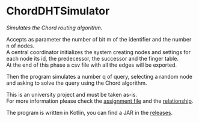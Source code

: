 # ChordDHTSimulator

_Simulates the Chord routing algorithm._   
   
Accepts as parameter the number of bit m of the identifier and the number n of nodes.   
A central coordinator initializes the system creating nodes and settings for each node its id, the predecessor, the successor and the finger table.   
At the end of this phase a csv file with all the edges will be exported.   
   
Then the program simulates a number q of query, selecting a random node and asking to solve the query using the Chord algorithm.   
   
This is an university project and must be taken as-is.   
For more information please check the [assignment file](https://github.com/daquinoaldo/ChordDHTSimulator/blob/master/Chord%20DHT%20assignment.pdf) and the [relationship](https://github.com/daquinoaldo/ChordDHTSimulator/blob/master/Chord%20DHT%20Relationship.pdf).   
   
The program is written in Kotlin, you can find a JAR in the [releases](https://github.com/daquinoaldo/ChordDHTSimulator/releases/).
